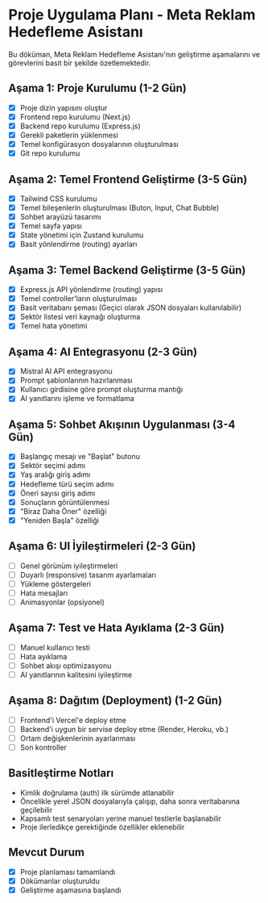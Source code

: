 # Proje Uygulama Planı - Meta Reklam Hedefleme Asistanı

Bu döküman, Meta Reklam Hedefleme Asistanı'nın geliştirme aşamalarını ve görevlerini basit bir şekilde özetlemektedir.

## Aşama 1: Proje Kurulumu (1-2 Gün)

- [x] Proje dizin yapısını oluştur
- [x] Frontend repo kurulumu (Next.js)
- [x] Backend repo kurulumu (Express.js)
- [x] Gerekli paketlerin yüklenmesi
- [x] Temel konfigürasyon dosyalarının oluşturulması
- [x] Git repo kurulumu

## Aşama 2: Temel Frontend Geliştirme (3-5 Gün)

- [x] Tailwind CSS kurulumu
- [x] Temel bileşenlerin oluşturulması (Buton, Input, Chat Bubble)
- [x] Sohbet arayüzü tasarımı
- [x] Temel sayfa yapısı
- [x] State yönetimi için Zustand kurulumu
- [x] Basit yönlendirme (routing) ayarları

## Aşama 3: Temel Backend Geliştirme (3-5 Gün)

- [x] Express.js API yönlendirme (routing) yapısı
- [x] Temel controller'ların oluşturulması
- [x] Basit veritabanı şeması (Geçici olarak JSON dosyaları kullanılabilir)
- [x] Sektör listesi veri kaynağı oluşturma
- [x] Temel hata yönetimi

## Aşama 4: AI Entegrasyonu (2-3 Gün)

- [x] Mistral AI API entegrasyonu
- [x] Prompt şablonlarının hazırlanması 
- [x] Kullanıcı girdisine göre prompt oluşturma mantığı
- [x] AI yanıtlarını işleme ve formatlama

## Aşama 5: Sohbet Akışının Uygulanması (3-4 Gün)

- [x] Başlangıç mesajı ve "Başlat" butonu
- [x] Sektör seçimi adımı
- [x] Yaş aralığı giriş adımı
- [x] Hedefleme türü seçim adımı
- [x] Öneri sayısı giriş adımı
- [x] Sonuçların görüntülenmesi
- [x] "Biraz Daha Öner" özelliği
- [x] "Yeniden Başla" özelliği

## Aşama 6: UI İyileştirmeleri (2-3 Gün)

- [  ] Genel görünüm iyileştirmeleri
- [  ] Duyarlı (responsive) tasarım ayarlamaları
- [  ] Yükleme göstergeleri
- [  ] Hata mesajları
- [  ] Animasyonlar (opsiyonel)

## Aşama 7: Test ve Hata Ayıklama (2-3 Gün)

- [  ] Manuel kullanıcı testi
- [  ] Hata ayıklama
- [  ] Sohbet akışı optimizasyonu
- [  ] AI yanıtlarının kalitesini iyileştirme

## Aşama 8: Dağıtım (Deployment) (1-2 Gün)

- [  ] Frontend'i Vercel'e deploy etme
- [  ] Backend'i uygun bir servise deploy etme (Render, Heroku, vb.)
- [  ] Ortam değişkenlerinin ayarlanması
- [  ] Son kontroller

## Basitleştirme Notları

- Kimlik doğrulama (auth) ilk sürümde atlanabilir
- Öncelikle yerel JSON dosyalarıyla çalışıp, daha sonra veritabanına geçilebilir
- Kapsamlı test senaryoları yerine manuel testlerle başlanabilir
- Proje ilerledikçe gerektiğinde özellikler eklenebilir

## Mevcut Durum

- [x] Proje planlaması tamamlandı
- [x] Dökümanlar oluşturuldu
- [x] Geliştirme aşamasına başlandı 